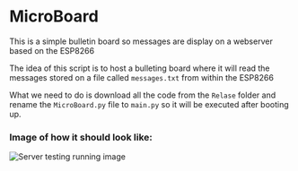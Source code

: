 # MicroBoard

This is a simple bulletin board so messages are display on a webserver based on the ESP8266

The idea of this script is to host a bulleting board where it will read the messages stored on a file called `messages.txt` from within the ESP8266 

What we need to do is download all the code from the `Relase` folder and rename the `MicroBoard.py` file to `main.py` so it will be executed after booting up.

### Image of how it should look like:
![Server testing running image](https://github.com/yeyeto2788/MicroPythonScripts/blob/master/MicroBoard/Doc/index.png)
